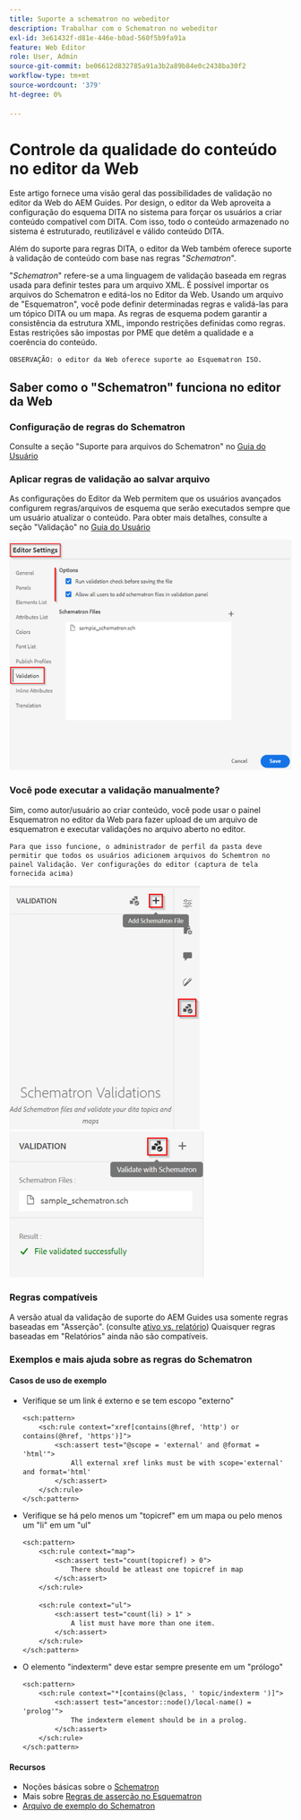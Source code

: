 ```yaml
---
title: Suporte a schematron no webeditor
description: Trabalhar com o Schematron no webeditor
exl-id: 3e61432f-d81e-446e-b0ad-560f5b9fa91a
feature: Web Editor
role: User, Admin
source-git-commit: be06612d832785a91a3b2a89b84e0c2438ba30f2
workflow-type: tm+mt
source-wordcount: '379'
ht-degree: 0%

---
```


# Controle da qualidade do conteúdo no editor da Web

Este artigo fornece uma visão geral das possibilidades de validação no editor da Web do AEM Guides.
Por design, o editor da Web aproveita a configuração do esquema DITA no sistema para forçar os usuários a criar conteúdo compatível com DITA. Com isso, todo o conteúdo armazenado no sistema é estruturado, reutilizável e válido conteúdo DITA.

Além do suporte para regras DITA, o editor da Web também oferece suporte à validação de conteúdo com base nas regras &quot;*Schematron*&quot;.

&quot;*Schematron*&quot; refere-se a uma linguagem de validação baseada em regras usada para definir testes para um arquivo XML. É possível importar os arquivos do Schematron e editá-los no Editor da Web. Usando um arquivo de &quot;Esquematron&quot;, você pode definir determinadas regras e validá-las para um tópico DITA ou um mapa. As regras de esquema podem garantir a consistência da estrutura XML, impondo restrições definidas como regras. Estas restrições são impostas por PME que detêm a qualidade e a coerência do conteúdo.

    OBSERVAÇÃO: o editor da Web oferece suporte ao Esquematron ISO.


## Saber como o &quot;Schematron&quot; funciona no editor da Web

### Configuração de regras do Schematron

Consulte a seção &quot;Suporte para arquivos do Schematron&quot; no [Guia do Usuário](https://helpx.adobe.com/content/dam/help/en/xml-documentation-solution/4-2/Adobe-Experience-Manager-Guides_UUID_User-Guide_EN.pdf#page=148)


### Aplicar regras de validação ao salvar arquivo

As configurações do Editor da Web permitem que os usuários avançados configurem regras/arquivos de esquema que serão executados sempre que um usuário atualizar o conteúdo. Para obter mais detalhes, consulte a seção &quot;Validação&quot; no [Guia do Usuário](https://helpx.adobe.com/content/dam/help/en/xml-documentation-solution/4-2/Adobe-Experience-Manager-Guides_UUID_User-Guide_EN.pdf#page=58)

![Definir regras nas configurações do editor da Web](../../../assets/authoring/schematron-editorsettings-validation-tab.png)


### Você pode executar a validação manualmente?

Sim, como autor/usuário ao criar conteúdo, você pode usar o painel Esquematron no editor da Web para fazer upload de um arquivo de esquematron e executar validações no arquivo aberto no editor.

    Para que isso funcione, o administrador de perfil da pasta deve permitir que todos os usuários adicionem arquivos do Schemtron no painel Validação. Ver configurações do editor (captura de tela fornecida acima)

![Escolher arquivo do Schematron](../../../assets/authoring/schematron-rightpanel-validation-addsch.png)
![Executar validação](../../../assets/authoring/schematron-rightpanel-validation-runsch.png)


### Regras compatíveis

A versão atual da validação de suporte do AEM Guides usa somente regras baseadas em &quot;Asserção&quot;. (consulte [ativo vs. relatório](https://schematron.com/document/205.html))
Quaisquer regras baseadas em &quot;Relatórios&quot; ainda não são compatíveis.


### Exemplos e mais ajuda sobre as regras do Schematron

#### Casos de uso de exemplo

- Verifique se um link é externo e se tem escopo &quot;externo&quot;

  ```
  <sch:pattern>
      <sch:rule context="xref[contains(@href, 'http') or contains(@href, 'https')]">
          <sch:assert test="@scope = 'external' and @format = 'html'">
              All external xref links must be with scope='external' and format='html'
          </sch:assert>
      </sch:rule>
  </sch:pattern>
  ```

- Verifique se há pelo menos um &quot;topicref&quot; em um mapa ou pelo menos um &quot;li&quot; em um &quot;ul&quot;

  ```
  <sch:pattern>
      <sch:rule context="map">
          <sch:assert test="count(topicref) > 0">
              There should be atleast one topicref in map
          </sch:assert>
      </sch:rule>
  
      <sch:rule context="ul">
          <sch:assert test="count(li) > 1" >
              A list must have more than one item.
          </sch:assert>
      </sch:rule>
  </sch:pattern>
  ```

- O elemento &quot;indexterm&quot; deve estar sempre presente em um &quot;prólogo&quot;

  ```
  <sch:pattern>
      <sch:rule context="*[contains(@class, ' topic/indexterm ')]">
          <sch:assert test="ancestor::node()/local-name() = 'prolog'">
              The indexterm element should be in a prolog.
          </sch:assert>
      </sch:rule>
  </sch:pattern>
  ```

#### Recursos

- Noções básicas sobre o [Schematron](https://da2022.xatapult.com/#what-is-schematron)
- Mais sobre [Regras de asserção no Esquematron](https://www.xml.com/pub/a/2003/11/12/schematron.html#Assertions)
- [Arquivo de exemplo do Schematron](../../../assets/authoring/sample_schematron.sch)
